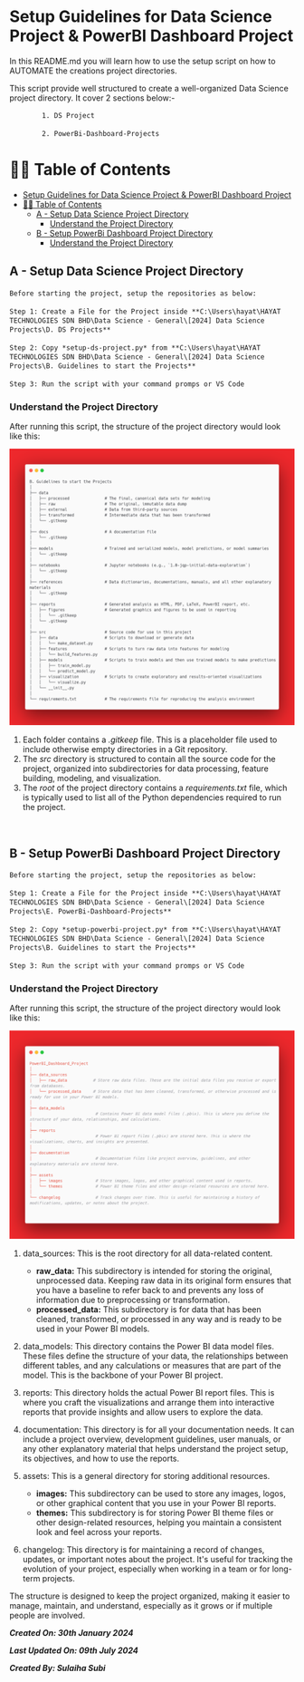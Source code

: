# Setup Guidelines for Data Science Project & PowerBI Dashboard Project

In this README.md you will learn how to use the setup script on how to AUTOMATE the creations project directories. 

This script provide well structured to create a well-organized Data Science project directory. It cover 2 sections below:-

            1. DS Project

            2. PowerBi-Dashboard-Projects

# ✍🏻 Table of Contents
- [Setup Guidelines for Data Science Project \& PowerBI Dashboard Project](#setup-guidelines-for-data-science-project--powerbi-dashboard-project)
- [✍🏻 Table of Contents](#-table-of-contents)
  - [A - Setup Data Science Project Directory](#a---setup-data-science-project-directory)
    - [Understand the Project Directory](#understand-the-project-directory)
  - [B - Setup PowerBi Dashboard Project Directory](#b---setup-powerbi-dashboard-project-directory)
    - [Understand the Project Directory](#understand-the-project-directory-1)


## A - Setup Data Science Project Directory

    Before starting the project, setup the repositories as below:

    Step 1: Create a File for the Project inside **C:\Users\hayat\HAYAT TECHNOLOGIES SDN BHD\Data Science - General\[2024] Data Science Projects\D. DS Projects**

    Step 2: Copy *setup-ds-project.py* from **C:\Users\hayat\HAYAT TECHNOLOGIES SDN BHD\Data Science - General\[2024] Data Science Projects\B. Guidelines to start the Projects**

    Step 3: Run the script with your command promps or VS Code 

### Understand the Project Directory

After running this script, the structure of the project directory would look like this:

![Email API](assets/setup-ds-project-directory.png)

1. Each folder contains a *.gitkeep* file. This is a placeholder file used to include otherwise empty directories in a Git repository.
2. The *src* directory is structured to contain all the source code for the project, organized into subdirectories for data processing, feature building, modeling, and visualization.
3. The *root* of the project directory contains a *requirements.txt* file, which is typically used to list all of the Python dependencies required to run the project.

<br>

## B - Setup PowerBi Dashboard Project Directory

    Before starting the project, setup the repositories as below:

    Step 1: Create a File for the Project inside **C:\Users\hayat\HAYAT TECHNOLOGIES SDN BHD\Data Science - General\[2024] Data Science Projects\E. PowerBi-Dashboard-Projects**

    Step 2: Copy *setup-powerbi-project.py* from **C:\Users\hayat\HAYAT TECHNOLOGIES SDN BHD\Data Science - General\[2024] Data Science Projects\B. Guidelines to start the Projects**

    Step 3: Run the script with your command promps or VS Code 

### Understand the Project Directory

After running this script, the structure of the project directory would look like this:

![Email API](assets/setup-pwerbi-project-directory.png)

1. data_sources: This is the root directory for all data-related content.

     - **raw_data:** This subdirectory is intended for storing the original, unprocessed data. Keeping raw data in its original form ensures that you have a baseline to refer back to and prevents any loss of information due to preprocessing or transformation.
     - **processed_data:** This subdirectory is for data that has been cleaned, transformed, or processed in any way and is ready to be used in your Power BI models.

2. data_models: This directory contains the Power BI data model files. These files define the structure of your data, the relationships between different tables, and any calculations or measures that are part of the model. This is the backbone of your Power BI project.

3. reports: This directory holds the actual Power BI report files. This is where you craft the visualizations and arrange them into interactive reports that provide insights and allow users to explore the data.

4. documentation: This directory is for all your documentation needs. It can include a project overview, development guidelines, user manuals, or any other explanatory material that helps understand the project setup, its objectives, and how to use the reports.

5. assets: This is a general directory for storing additional resources.

     - **images:** This subdirectory can be used to store any images, logos, or other graphical content that you use in your Power BI reports.
     - **themes:** This subdirectory is for storing Power BI theme files or other design-related resources, helping you maintain a consistent look and feel across your reports.

6. changelog: This directory is for maintaining a record of changes, updates, or important notes about the project. It's useful for tracking the evolution of your project, especially when working in a team or for long-term projects.

The structure is designed to keep the project organized, making it easier to manage, maintain, and understand, especially as it grows or if multiple people are involved.

***Created On: 30th January 2024***

***Last Updated On: 09th July 2024***

***Created By: Sulaiha Subi***